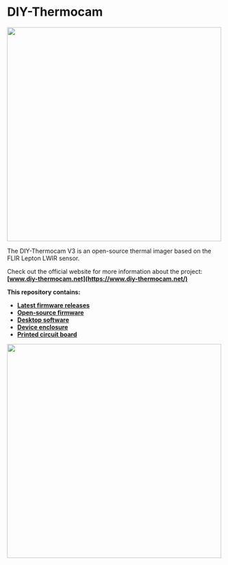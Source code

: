 # DIY-Thermocam

<img src="https://www.diy-thermocam.net/images/website/logo_text.png" width="500">

The DIY-Thermocam V3 is an open-source thermal imager based on the FLIR Lepton LWIR sensor.

Check out the official website for more information about the project: **[www.diy-thermocam.net](https://www.diy-thermocam.net/)**

**This repository contains:**

- **[Latest firmware releases](https://github.com/maxritter/diy-thermocam/releases)**
- **[Open-source firmware](https://github.com/maxritter/diy-thermocam/tree/master/firmware)**
- **[Desktop software](https://github.com/maxritter/diy-thermocam/tree/master/software)** 
- **[Device enclosure](https://github.com/maxritter/diy-thermocam/tree/master/enclosure)**
- **[Printed circuit board](https://github.com/maxritter/diy-thermocam/tree/master/pcb)**


<img src="https://www.diy-thermocam.net/images/device/open.jpg" width="500">

